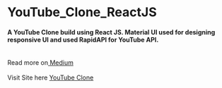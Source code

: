 # YouTube_Clone_ReactJS

<h4>A YouTube Clone build using React JS. Material UI used for designing responsive UI and used RapidAPI for YouTube API.</h4>
<br/>
Read more on<a href="https://medium.com/@Rushabh_/creating-your-own-video-sharing-platform-a-reactjs-youtube-clone-63897a27cfca"> Medium</a>
<br/>
<br/>
Visit Site here <a href="https://youtubee2023.netlify.app/">YouTube Clone</a>
<br/>
<br/>
